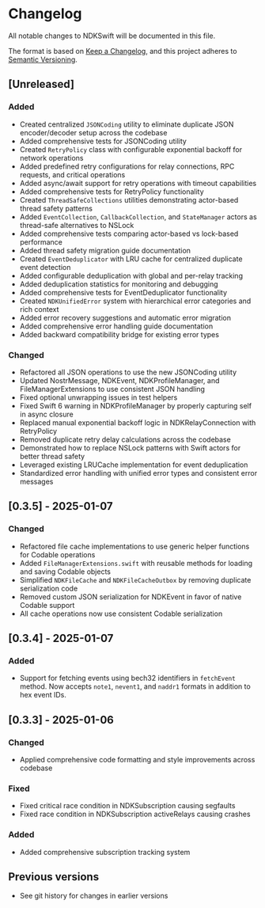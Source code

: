 # Changelog

All notable changes to NDKSwift will be documented in this file.

The format is based on [Keep a Changelog](https://keepachangelog.com/en/1.0.0/),
and this project adheres to [Semantic Versioning](https://semver.org/spec/v2.0.0.html).

## [Unreleased]

### Added
- Created centralized `JSONCoding` utility to eliminate duplicate JSON encoder/decoder setup across the codebase
- Added comprehensive tests for JSONCoding utility
- Created `RetryPolicy` class with configurable exponential backoff for network operations
- Added predefined retry configurations for relay connections, RPC requests, and critical operations
- Added async/await support for retry operations with timeout capabilities
- Added comprehensive tests for RetryPolicy functionality
- Created `ThreadSafeCollections` utilities demonstrating actor-based thread safety patterns
- Added `EventCollection`, `CallbackCollection`, and `StateManager` actors as thread-safe alternatives to NSLock
- Added comprehensive tests comparing actor-based vs lock-based performance
- Added thread safety migration guide documentation
- Created `EventDeduplicator` with LRU cache for centralized duplicate event detection
- Added configurable deduplication with global and per-relay tracking
- Added deduplication statistics for monitoring and debugging
- Added comprehensive tests for EventDeduplicator functionality
- Created `NDKUnifiedError` system with hierarchical error categories and rich context
- Added error recovery suggestions and automatic error migration
- Added comprehensive error handling guide documentation
- Added backward compatibility bridge for existing error types

### Changed
- Refactored all JSON operations to use the new JSONCoding utility
- Updated NostrMessage, NDKEvent, NDKProfileManager, and FileManagerExtensions to use consistent JSON handling
- Fixed optional unwrapping issues in test helpers
- Fixed Swift 6 warning in NDKProfileManager by properly capturing self in async closure
- Replaced manual exponential backoff logic in NDKRelayConnection with RetryPolicy
- Removed duplicate retry delay calculations across the codebase
- Demonstrated how to replace NSLock patterns with Swift actors for better thread safety
- Leveraged existing LRUCache implementation for event deduplication
- Standardized error handling with unified error types and consistent error messages

## [0.3.5] - 2025-01-07

### Changed
- Refactored file cache implementations to use generic helper functions for Codable operations
- Added `FileManagerExtensions.swift` with reusable methods for loading and saving Codable objects
- Simplified `NDKFileCache` and `NDKFileCacheOutbox` by removing duplicate serialization code
- Removed custom JSON serialization for NDKEvent in favor of native Codable support
- All cache operations now use consistent Codable serialization

## [0.3.4] - 2025-01-07

### Added
- Support for fetching events using bech32 identifiers in `fetchEvent` method. Now accepts `note1`, `nevent1`, and `naddr1` formats in addition to hex event IDs.

## [0.3.3] - 2025-01-06

### Changed
- Applied comprehensive code formatting and style improvements across codebase

### Fixed
- Fixed critical race condition in NDKSubscription causing segfaults
- Fixed race condition in NDKSubscription activeRelays causing crashes

### Added
- Added comprehensive subscription tracking system

## Previous versions
- See git history for changes in earlier versions